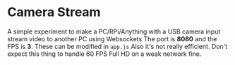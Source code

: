 # Camera Stream
A simple experiment to make a PC/RPi/Anything with a USB camera input stream video to another PC using Websockets
The port is **8080** and the FPS is **3**. These can be modified in `app.js`
Also it's not really efficient. Don't expect this thing to handle 60 FPS Full HD on a weak network fine.
